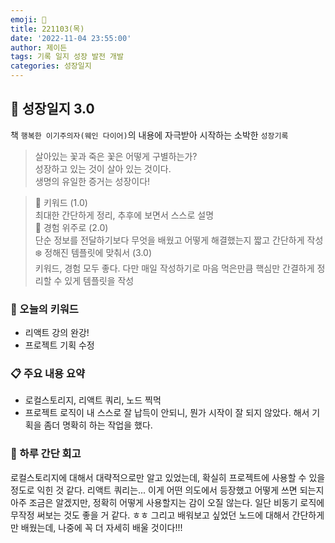 ```yaml
---
emoji: 🌱
title: 221103(목)
date: '2022-11-04 23:55:00'
author: 제이든
tags: 기록 일지 성장 발전 개발
categories: 성장일지
---
```


## 🎄 성장일지 3.0

책 `행복한 이기주의자(웨인 다이어)`의 내용에 자극받아 시작하는 소박한 `성장기록`

> 살아있는 꽃과 죽은 꽃은 어떻게 구별하는가?<br/>
> 성장하고 있는 것이 살아 있는 것이다.<br/>
> 생명의 유일한 증거는 성장이다!

> 🌳 키워드 (1.0)<br/>
> 최대한 간단하게 정리, 추후에 보면서 스스로 설명<br/>
> 🍉 경험 위주로 (2.0)<br/>
> 단순 정보를 전달하기보다 무엇을 배웠고 어떻게 해결했는지 짧고 간단하게 작성<br/>
> ❄️ 정해진 템플릿에 맞춰서 (3.0)<br/>
> 키워드, 경험 모두 좋다. 다만 매일 작성하기로 마음 먹은만큼 핵심만 간결하게 정리할 수 있게 템플릿을 작성

### 🔑 오늘의 키워드

- 리액트 강의 완강!
- 프로젝트 기획 수정

### 📋 주요 내용 요약

- 로컬스토리지, 리액트 쿼리, 노드 찍먹
- 프로젝트 로직이 내 스스로 잘 납득이 안되니, 뭔가 시작이 잘 되지 않았다. 해서 기획을 좀더 명확히 하는 작업을 했다.

### 📝 하루 간단 회고

로컬스토리지에 대해서 대략적으로만 알고 있었는데, 확실히 프로젝트에 사용할 수 있을 정도로 익힌 것 같다. 리액트 쿼리는... 이게 어떤 의도에서 등장했고 어떻게 쓰면 되는지 아주 조금은 알겠지만, 정확히 어떻게 사용할지는 감이 오질 않는다. 일단 비동기 로직에 무작정 써보는 것도 좋을 거 같다. ㅎㅎ 그리고 배워보고 싶었던 노드에 대해서 간단하게만 배웠는데, 나중에 꼭 더 자세히 배울 것이다!!!

```toc

```
